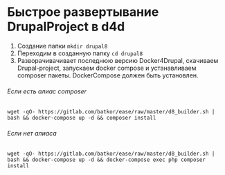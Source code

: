 # Быстрое развертывание DrupalProject в d4d
1. Создание папки ```mkdir drupal8```
2. Переходим в созданную папку ```cd drupal8```
3. Разворачивачивает последнюю версию Docker4Drupal, скачиваем Drupal-project, запускаем docker compose и устанавливаем composer пакеты. DockerCompose должен быть установлен.
###### Если есть алиас composer
```wget -qO- https://gitlab.com/batkor/ease/raw/master/d8_builder.sh | bash && docker-compose up -d && composer install```
###### Если нет алиаса
```wget -qO- https://gitlab.com/batkor/ease/raw/master/d8_builder.sh | bash && docker-compose up -d && docker-compose exec php composer install```
